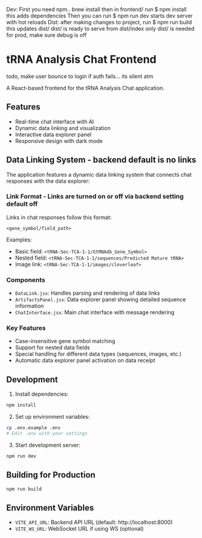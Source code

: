 Dev:
    First you need npm.. brew install
    then in frontend/ run $ npm install
    this adds dependencies
    Then you can run $ npm run dev
    starts dev server with hot reloads
Dist:
    after making changes to project, run $ npm run build
    this updates dist/
    dist/ is ready to serve from dist/index
    only dist/ is needed for prod, make sure debug is off


# tRNA Analysis Chat Frontend

todo, make user bounce  to login if auth fails... its silent atm


A React-based frontend for the tRNA Analysis Chat application.

## Features

- Real-time chat interface with AI
- Dynamic data linking and visualization
- Interactive data explorer panel
- Responsive design with dark mode

## Data Linking System - backend default is no links

The application features a dynamic data linking system that connects chat responses with the data explorer:

### Link Format - Links are turned on or off via backend setting default off
Links in chat responses follow this format:
```
<gene_symbol/field_path>
```

Examples:
- Basic field: `<tRNA-Sec-TCA-1-1/GtRNAdb_Gene_Symbol>`
- Nested field: `<tRNA-Sec-TCA-1-1/sequences/Predicted Mature tRNA>`
- Image link: `<tRNA-Sec-TCA-1-1/images/cloverleaf>`

### Components

- `DataLink.jsx`: Handles parsing and rendering of data links
- `ArtifactsPanel.jsx`: Data explorer panel showing detailed sequence information
- `ChatInterface.jsx`: Main chat interface with message rendering

### Key Features

- Case-insensitive gene symbol matching
- Support for nested data fields
- Special handling for different data types (sequences, images, etc.)
- Automatic data explorer panel activation on data receipt

## Development

1. Install dependencies:
```bash
npm install
```

2. Set up environment variables:
```bash
cp .env.example .env
# Edit .env with your settings
```

3. Start development server:
```bash
npm run dev
```

## Building for Production

```bash
npm run build
```

## Environment Variables

- `VITE_API_URL`: Backend API URL (default: http://localhost:8000)
- `VITE_WS_URL`: WebSocket URL if using WS (optional)
